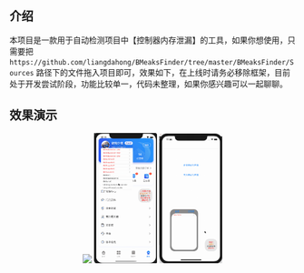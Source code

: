 ## 介绍

本项目是一款用于自动检测项目中【控制器内存泄漏】的工具，如果你想使用，只需要把 `https://github.com/liangdahong/BMeaksFinder/tree/master/BMeaksFinder/Sources` 路径下的文件拖入项目即可，效果如下，在上线时请务必移除框架，目前处于开发尝试阶段，功能比较单一，代码未整理，如果你感兴趣可以一起聊聊。

## 效果演示

<p align="center">
    <img  width="22%" src="Images/001.gif"/>
    <img  width="22%" src="Images/002.gif"/>
    <img  width="22%" src="Images/003.gif"/>
<p/>
